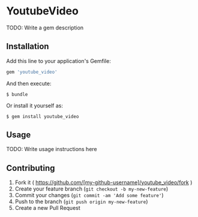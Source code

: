 # YoutubeVideo

TODO: Write a gem description

## Installation

Add this line to your application's Gemfile:

```ruby
gem 'youtube_video'
```

And then execute:

    $ bundle

Or install it yourself as:

    $ gem install youtube_video

## Usage

TODO: Write usage instructions here

## Contributing

1. Fork it ( https://github.com/[my-github-username]/youtube_video/fork )
2. Create your feature branch (`git checkout -b my-new-feature`)
3. Commit your changes (`git commit -am 'Add some feature'`)
4. Push to the branch (`git push origin my-new-feature`)
5. Create a new Pull Request
